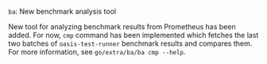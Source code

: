 `ba`: New benchmark analysis tool

New tool for analyzing benchmark results from Prometheus has been added. For
now, `cmp` command has been implemented which fetches the last two batches of
`oasis-test-runner` benchmark results and compares them. For more information,
see `go/extra/ba/ba cmp --help`.
